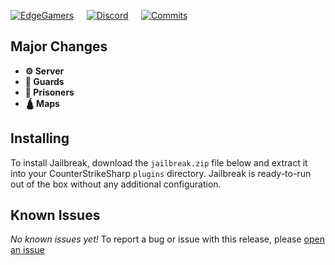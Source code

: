 ﻿[![EdgeGamers](https://cdn.edgm.io/images/brand/ego_text_blue.webp)](https://edgm.rs/)⠀⠀[![Discord](https://img.shields.io/discord/161245089774043136?style=for-the-badge&logo=discord&logoColor=%23ffffff&label=Join%20Our%20Discord&color=%235865F2
)](https://edgm.rs/discord)⠀⠀[![Commits](https://img.shields.io/badge/COMMITS-gray?style=for-the-badge&logo=git&logoColor=%23fff&color=f05032)](https://github.com/edgegamers/Jailbreak/commits/1.0.0)

## Major Changes
- **⚙️ Server**
- **👮 Guards**
- **🎃 Prisoners**
- **🛕 Maps**

## Installing

To install Jailbreak, download the `jailbreak.zip` file below and extract it into your CounterStrikeSharp `plugins` directory.
Jailbreak is ready-to-run out of the box without any additional configuration.

## Known Issues

*No known issues yet!*
To report a bug or issue with this release, please [open an issue](https://github.com/edgegamers/Jailbreak/issues)
